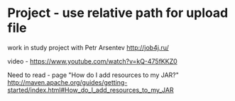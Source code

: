 # Project - use relative path for upload file
work in study project with Petr Arsentev 
http://job4j.ru/

video - https://www.youtube.com/watch?v=kQ-475fKKZ0


Need to read -
page "How do I add resources to my JAR?"
http://maven.apache.org/guides/getting-started/index.html#How_do_I_add_resources_to_my_JAR

